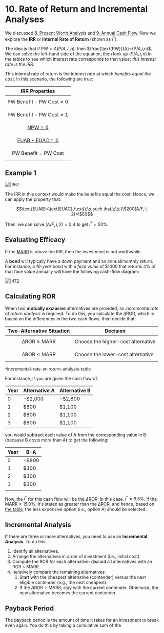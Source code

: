 # 10. Rate of Return and Incremental Analyses

We discussed [8. Present Worth Analysis](8.%20Present%20Worth%20Analysis.md) and [9. Annual Cash Flow](9.%20Annual%20Cash%20Flow.md). Now we explore the **IRR** or **Internal Rate of Return** (shown as $i^*$).

The idea is that if $\text{PW}=A(P/A, i, n)$, then $\frac{\text{PW}}{A}=(P/A,i,n)$. We can solve the left-hand side of the equation, then look up $(P/A,i,n)$ in the tables to see which interest rate corresponds to that value; *this interest rate is the IRR*.

This internal rate of return is the interest rate at which *benefits equal the cost*. In this scenario, the following are true:

| IRR Properties                                                          |
| ----------------------------------------------------------------------- |
| $$\text{PW Benefit}-\text{PW Cost}=0$$                                  |
| $$\text{PW Benefit} \div \text{PW Cost}=1$$                             |
| [$$\text{NPW} = 0$$](8.%20Present%20Worth%20Analysis.md#^NPW)           |
| [$$\text{EUAB} - \text{EUAC}=0$$](9.%20Annual%20Cash%20Flow.md#^e58c68) |
| $$\text{PW Benefit} = \text{PW Cost}$$                                  |

## Example 1

![|367](Pasted%20image%2020250330182100.png)

The IRR in this context would make the benefits equal the cost. Hence, we can apply the property that:

$$\text{EUAB}=\text{EUAC},\text{\;\;\;such that,\;\;\;}\$200(A/F, i, 2)=\$80$$

Then, we can solve $(A/F, i, 2)=0.4$ to get $i^*=50\%$.

## Evaluating Efficacy

If the [MARR](9.%20Annual%20Cash%20Flow.md#^MARR) is *above* the IRR, then the investment is not worthwhile.

A **bond** will typically have a down payment and an annual/monthly return. For instance, a *10-year* bond with a *face value* of \$1000 that returns 4% of that face value annually will have the following cash-flow diagram:

![|472](Pasted%20image%2020250330183810.png)

## Calculating ROR

When two **mutually exclusive** alternatives are provided, an *incremental rate of return analysis* is required. To do this, you calculate the $\Delta \text{ROR}$, which is based on the differences in the two cash flows, then decide that:

| Two-Alternative Situation             | Decision                           |
| ------------------------------------- | ---------------------------------- |
| $$\Delta \text{ROR} \ge \text{MARR}$$ | Choose the higher-cost alternative |
| $$\Delta \text{ROR} < \text{MARR}$$   | Choose the lower-cost alternative  |
^incremental-rate-or-return-analysis-table

For instance, if you are given the cash flow of:

| Year | Alternative A | Alternative B |
| ---- | ------------- | ------------- |
| 0    | -\$2,000      | -\$2,800      |
| 1    | \$800         | \$1,100       |
| 2    | \$800         | \$1,100       |
| 3    | \$800         | \$1,100       |

you would subtract each value of $\text{A}$ from the corresponding value in $\text{B}$ (because B costs more than A) to get the following:

| Year | B-A    |
| ---- | ------ |
| 0    | -\$800 |
| 1    | \$300  |
| 2    | \$300  |
| 3    | \$300  |
|      |        |

Now, the $i^*$ for this cash flow will be the $\Delta \text{ROR}$; in this case, $i^*\approx 6.5\%$. If the $\text{MARR}=15.0\%$, it's stated as greater than the $\Delta \text{ROR}$, and hence, based on [the table](#^incremental-rate-or-return-analysis-table), the less expensive option (i.e., option A) should be selected.

## Incremental Analysis

If there are three or more alternatives, you need to use an **Incremental Analysis**. To do this:

1. Identify all alternatives.
2. Arrange the alternatives in order of investment (i.e., initial cost).
3. Compute the ROR for each alternative; discard all alternatives with an ROR < MARR.
4. Iteratively compare the remaining alternatives:
   1. Start with the cheapest alternative (contender) versus the next eligible contender (e.g., the next cheapest).
   2. If the $\Delta \text{ROR} > \text{MARR}$, stay with the current contender. Otherwise, the new alternative becomes the current contender.

## Payback Period

The payback period is the amount of time it takes for an investment to break even again. You do this by taking a cumulative sum of the